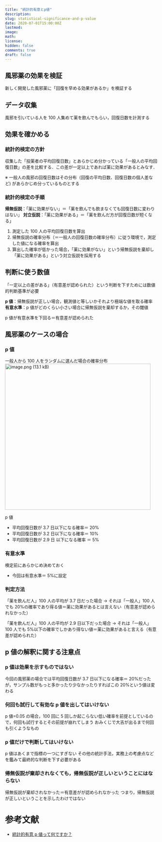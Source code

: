 ```yaml
---
title: "統計的有意とp値"
description:
slug: statistical-significance-and-p-value
date: 2020-07-01T15:00:00Z
lastmod:
image:
math:
license:
hidden: false
comments: true
draft: false
---
```


## 風邪薬の効果を検証

新しく開発した風邪薬に「回復を早める効果があるか」を検証する

## データ収集

風邪を引いている人を 100 人集めて薬を飲んでもらい，回復日数を計測する

## 効果を確かめる

### 統計的検定の方針

収集した「投薬者の平均回復日数」とあらかじめ分かっている「一般人の平均回復日数」の差を比較する．この差が一定以上であれば薬に効果があるとみなす．

※ 一般人の風邪の回復日数はその分布（回復の平均日数、回復日数の個人差など) があらかじめ分っているものとする

### 統計的検定の手順

**帰無仮説**：「薬に効果がない」＝「薬を飲んでも飲まなくても回復日数に変わりはない」
**対立仮説**：「薬に効果がある」＝「薬を飲んだ方が回復日数が短くなる」

1. 測定した 100 人の平均回復日数を算出
1. 帰無仮説の確率分布（＝一般人の回復日数の確率分布）に従う環境で，測定した値になる確率を算出
1. 算出した確率が低かった場合，「薬に効果がない」という帰無仮説を棄却し「薬に効果がある」という対立仮説を採用する

## 判断に使う数値

「一定以上の差がある」（有意差が認められた）という判断を下すためには数値的判断基準が必要

**p 値**：帰無仮説が正しい場合，観測値と等しいかそれより極端な値を取る確率
**有意水準**：p 値がどのくらい小さい場合に帰無仮説を棄却するか，その閾値

p 値が有意水準を下回る＝有意差が認められた

## 風邪薬のケースの場合

### p 値

一般人から 100 人をランダムに選んだ場合の確率分布
<img width="481" alt="image.png (13.1 kB)" src="https://img.esa.io/uploads/production/attachments/14611/2020/07/02/74743/b08fa928-8517-4ac4-8efb-b629d7261676.png">

p 値

- 平均回復日数が 3.7 日以下になる確率＝ 20%
- 平均回復日数が 3.2 日以下になる確率＝ 10%
- 平均回復日数が 2.9 日 以下になる確率 ＝ 5%

### 有意水準

検定前にあらかじめ決めておく

- 今回は有意水準＝ 5%に設定

### 判定方法

「薬を飲んだ人」100 人の平均が 3.7 日だった場合
→ それは「一般人」100 人でも 20%の確率であり得る値＝薬に効果があるとは言えない（有意差が認められなかった）

「薬を飲んだ人」100 人の平均が 2.9 日以下だった場合
→ それは「一般人」100 人でも 5%以下の確率でしかあり得ない値＝薬に効果があると言える（有意差が認められた）

## p 値の解釈に関する注意点

### p 値は効果を示すものではない

今回の風邪薬の場合では平均回復日数が 3.7 日以下になる確率＝ 20%だったが，サンプル数がもっと多かったり少なかったりすればこの 20%という値は変わる

### 何回も試行して有効な p 値を出してはいけない

p 値=0.05 の場合，100 回に 5 回しか起こらない低い確率を前提としているので，何回も試行するとその前提が崩れてしまう
おみくじで大吉が出るまで何回も引くようなもの

### p 値だけで判断してはいけない

p 値はあくまで指標の一つにすぎない
その他の統計手法，実務上の考慮点などを鑑みて最終的な判断を下す必要がある

### 帰無仮説が棄却されなくても，帰無仮説が正しいということにはならない

帰無仮説が棄却されなかった＝有意差がが認められなかった
つまり，帰無仮説が正しいということを示したわけではない

# 参考文献

- [統計的有意 p 値って何ですか？](https://note.com/tenkamere/n/n5f85b0499061)
